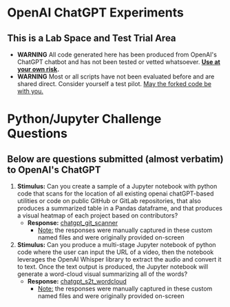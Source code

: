 # OpenAI ChatGPT Experiments

## This is a Lab Space and Test Trial Area
* **WARNING** All code generated here has been produced from OpenAI's ChatGPT chatbot and has not been tested or vetted whatsoever.  **<u>Use at your own risk</u>.**
* **WARNING** Most or all scripts have not been evaluated before and are shared direct.  Consider yourself a test pilot.  <u>May the forked code be with you.</u>

# Python/Jupyter Challenge Questions
## Below are questions submitted (almost verbatim) to OpenAI's ChatGPT
1. **Stimulus:** Can you create a sample of a Jupyter notebook with python code that scans for the location of all existing openai chatGPT-based utilities or code on public GitHub or GitLab repositories, that also produces a summarized table in a Pandas dataframe, and that produces a visual heatmap of each project based on contributors?
    * **Response:** [chatgpt_git_scanner](https://github.com/land-fisher/chatgpt/-/blob/main/chatgpt_git_scanner.ipynb)
        * <u>Note:</u> the responses were manually captured in these custom named files and were originally provided on-screen
2. **Stimulus:** Can you produce a multi-stage Jupyter notebook of python code where the user can input the URL of a video, then the notebook leverages the OpenAI Whisper library to extract the audio and convert it to text.  Once the text output is produced, the Jupyter notebook will generate a word-cloud visual summarizing all of the words?
    * **Response:** [chatgpt_s2t_wordcloud](https://github.com/land-fisher/chatgpt/-/blob/main/chatgpt_s2t_wordcloud.ipynb)
        * <u>Note:</u> the responses were manually captured in these custom named files and were originally provided on-screen

